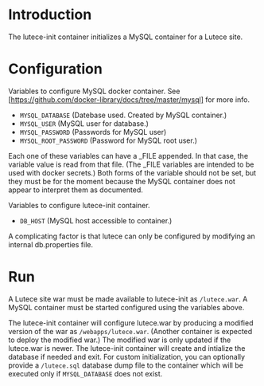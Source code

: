 # Introduction

The lutece-init container initializes a MySQL container for a Lutece site.

# Configuration

Variables to configure MySQL docker container.
See [https://github.com/docker-library/docs/tree/master/mysql] for more info.

  - `MYSQL_DATABASE` (Datebase used. Created by MySQL container.)
  - `MYSQL_USER`     (MySQL user for database.)
  - `MYSQL_PASSWORD` (Passwords for MySQL user)
  - `MYSQL_ROOT_PASSWORD` (Password for MySQL root user.)

Each one of these variables can have a _FILE appended. In that case, the variable value is read from that file. (The _FILE variables are intended to be used with docker secrets.) Both forms of the variable should not be set, but they must be for the moment because the MySQL container does not appear to interpret them as documented.

Variables to configure lutece-init container.
  - `DB_HOST` (MySQL host accessible to container.)

A complicating factor is that lutece can only be configured by modifying an internal db.properties file.

# Run 

A Lutece site war must be made available to lutece-init as `/lutece.war`. A MySQL container must be started configured using the variables above.

The lutece-init container will configure lutece.war by producing a modified version of the war as `/webapps/lutece.war`. (Another container is expected to deploy the modified war.) The modified war is only updated if the lutece.war is newer. The lutece-init container will create and intialize the database if needed and exit. For custom initialization, you can optionally provide a `/lutece.sql` database dump file to the container which will be executed only if `MYSQL_DATABASE` does not exist.
